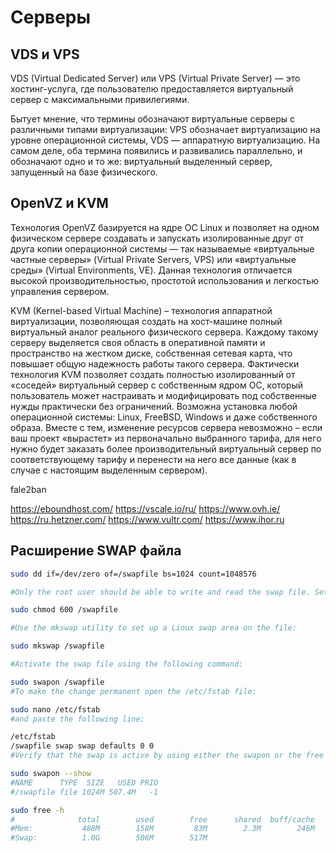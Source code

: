 
# Серверы

## VDS и VPS

VDS (Virtual Dedicated Server) или VPS (Virtual Private Server) — это хостинг-услуга, где пользователю предоставляется виртуальный сервер с максимальными привилегиями.

Бытует мнение, что термины обозначают виртуальные серверы с различными типами виртуализации: VPS обозначает виртуализацию на уровне операционной системы, VDS — аппаратную виртуализацию. На самом деле, оба термина появились и развивались параллельно, и обозначают одно и то же: виртуальный выделенный сервер, запущенный на базе физического.


## OpenVZ и KVM

Технология OpenVZ базируется на ядре ОС Linux и позволяет на одном физическом сервере создавать и запускать изолированные друг от друга копии операционной системы — так называемые «виртуальные частные серверы» (Virtual Private Servers, VPS) или «виртуальные среды» (Virtual Environments, VE). Данная технология отличается высокой производительностью, простотой использования и легкостью управления сервером.

KVM (Kernel-based Virtual Machine) – технология аппаратной виртуализации, позволяющая создать на хост-машине полный виртуальный аналог реального физического сервера. Каждому такому серверу выделяется своя область в оперативной памяти и пространство на жестком диске, собственная сетевая карта, что повышает общую надежность работы такого сервера. Фактически технология KVM позволяет создать полностью изолированный от «соседей» виртуальный сервер с собственным ядром ОС, который пользователь может настраивать и модифицировать под собственные нужды практически без ограничений. Возможна установка любой операционной системы: Linux, FreeBSD, Windows и даже собственного образа. Вместе с тем, изменение ресурсов сервера невозможно – если ваш проект «вырастет» из первоначально выбранного тарифа, для него нужно будет заказать более производительный виртуальный сервер по соответствующему тарифу и перенести на него все данные (как в случае с настоящим выделенным сервером).

fale2ban

https://eboundhost.com/
https://vscale.io/ru/
https://www.ovh.ie/
https://ru.hetzner.com/
https://www.vultr.com/
https://www.ihor.ru

## Расширение SWAP файла

```bash
sudo dd if=/dev/zero of=/swapfile bs=1024 count=1048576

#Only the root user should be able to write and read the swap file. Set the correct permissions by typing:

sudo chmod 600 /swapfile

#Use the mkswap utility to set up a Linux swap area on the file:

sudo mkswap /swapfile

#Activate the swap file using the following command:

sudo swapon /swapfile
#To make the change permanent open the /etc/fstab file:

sudo nano /etc/fstab
#and paste the following line:

/etc/fstab
/swapfile swap swap defaults 0 0
#Verify that the swap is active by using either the swapon or the free command as shown below:

sudo swapon --show
#NAME      TYPE  SIZE   USED PRIO
#/swapfile file 1024M 507.4M   -1

sudo free -h
#              total        used        free      shared  buff/cache   available
#Mem:           488M        158M         83M        2.3M        246M        217M
#Swap:          1.0G        506M        517M
```
